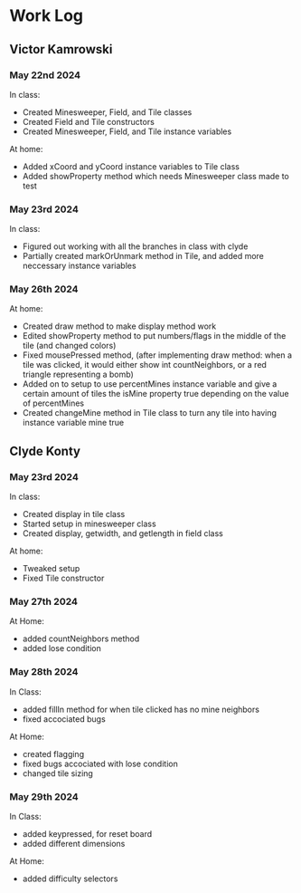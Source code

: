 # Work Log

## Victor Kamrowski

### May 22nd 2024

In class:
- Created Minesweeper, Field, and Tile classes
- Created Field and Tile constructors
- Created Minesweeper, Field, and Tile instance variables

At home:
- Added xCoord and yCoord instance variables to Tile class
- Added showProperty method which needs Minesweeper class made to test

### May 23rd 2024

In class:
- Figured out working with all the branches in class with clyde
- Partially created markOrUnmark method in Tile, and added more neccessary instance variables

### May 26th 2024

At home:
- Created draw method to make display method work
- Edited showProperty method to put numbers/flags in the middle of the tile (and changed colors)
- Fixed mousePressed method, (after implementing draw method: when a tile was clicked, it would either show int countNeighbors, or a red triangle representing a bomb)
- Added on to setup to use percentMines instance variable and give a certain amount of tiles the isMine property true depending on the value of percentMines
- Created changeMine method in Tile class to turn any tile into having instance variable mine true


## Clyde Konty

### May 23rd 2024

In class:
- Created display in tile class
- Started setup in minesweeper class
- Created display, getwidth, and getlength in field class

At home:
- Tweaked setup
- Fixed Tile constructor

### May 27th 2024 

At Home: 
- added countNeighbors method
- added lose condition

### May 28th 2024

In Class:
- added fillIn method for when tile clicked has no mine neighbors
- fixed accociated bugs

At Home:
- created flagging
- fixed bugs accociated with lose condition
- changed tile sizing

### May 29th 2024

In Class:
- added keypressed, for reset board
- added different dimensions

At Home:
- added difficulty selectors
